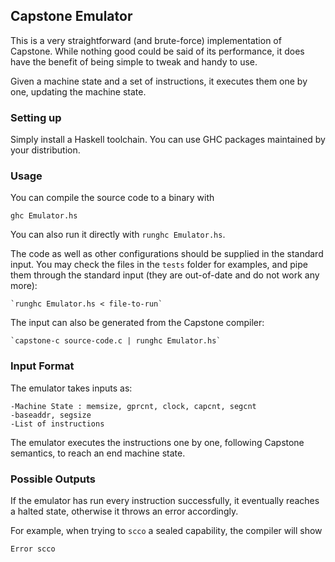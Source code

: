 ## Capstone Emulator

This is a very straightforward (and brute-force) implementation of
Capstone. While nothing good could be said of its performance, it does
have the benefit of being simple to tweak and handy to use.

Given a machine state and a set of instructions, it executes them one by one, updating the machine state.

### Setting up

Simply install a Haskell toolchain. You can use GHC packages
maintained by your distribution.

### Usage

You can compile the source code to a binary with

    ghc Emulator.hs

You can also run it directly with `runghc Emulator.hs`.

The code as well as other configurations should be supplied in the
standard input. You may check the files in the `tests` folder for
examples, and pipe them through the standard input (they are
out-of-date and do not work any more):

    `runghc Emulator.hs < file-to-run`

The input can also be generated from the Capstone compiler:

    `capstone-c source-code.c | runghc Emulator.hs`

### Input Format

The emulator takes inputs as:

    -Machine State : memsize, gprcnt, clock, capcnt, segcnt
    -baseaddr, segsize
    -List of instructions

The emulator executes the instructions one by one, following Capstone semantics, to reach an end machine state.

### Possible Outputs

If the emulator has run every instruction successfully, it eventually reaches a halted state, otherwise it throws an error accordingly.

For example, when trying to `scco` a sealed capability, the compiler will show

    Error scco
